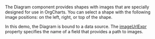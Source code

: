 The Diagram component provides shapes with images that are specially designed for use in OrgCharts. You can select a shape with the following image positions: on the left, right, or top of the shape. 

In this demo, the Diagram is bound to a data source. The [imageUrlExpr](/Documentation/ApiReference/UI_Components/dxDiagram/Configuration/nodes/#imageUrlExpr) property specifies the name of a field that provides a path to images.
<!--split-->